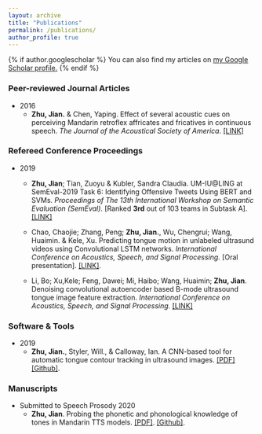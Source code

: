 ```yaml
---
layout: archive
title: "Publications"
permalink: /publications/
author_profile: true
---
```


{% if author.googlescholar %}
  You can also find my articles on <u><a href="{{author.googlescholar}}">my Google Scholar profile</a>.</u>
{% endif %}

### Peer-reviewed Journal Articles
* 2016
  * **Zhu, Jian.** & Chen, Yaping. Effect of several acoustic cues on perceiving Mandarin retroflex affricates and fricatives in continuous speech. *The Journal of the Acoustical Society of America*. [[LINK]](https://asa.scitation.org/doi/10.1121/1.4955311)


### Refereed Conference Proceedings
* 2019  
  * **Zhu, Jian**; Tian, Zuoyu & Kubler, Sandra Claudia. UM-IU@LING at SemEval-2019 Task 6: Identifying Offensive Tweets Using BERT and SVMs. *Proceedings of The 13th International Workshop on Semantic Evaluation (SemEval)*. [Ranked **3rd** out of 103 teams in Subtask A]. [[LINK]](https://www.aclweb.org/anthology/S19-2138.pdf)
  
  * Chao, Chaojie; Zhang, Peng; **Zhu, Jian.**, Wu, Chengrui; Wang, Huaimin.  & Kele, Xu. Predicting tongue motion in unlabeled ultrasund videos using Convolutional LSTM networks. *International Conference on Acoustics, Speech, and Signal Processing.* [Oral presentation].  [[LINK]](https://ieeexplore.ieee.org/document/8683081).

  *  Li, Bo; Xu,Kele; Feng, Dawei; Mi, Haibo; Wang, Huaimin; **Zhu, Jian**. Denoising convolutional autoencoder based B-mode ultrasound tongue image feature extraction. *International Conference on Acoustics, Speech, and Signal Processing.* [[LINK]](https://ieeexplore.ieee.org/document/8682806)


### Software & Tools
* 2019
  * **Zhu, Jian.**, Styler, Will., & Calloway, Ian.  A CNN-based tool for automatic tongue contour tracking in ultrasound images. [[PDF]](https://arxiv.org/abs/1907.10210)[[Github]](https://github.com/lingjzhu/mtracker.github.io).


### Manuscripts
* Submitted to Speech Prosody 2020
  * **Zhu, Jian**. Probing the phonetic and phonological knowledge of tones in Mandarin TTS models. [[PDF]](https://arxiv.org/abs/1912.10915). [[Github]](https://github.com/lingjzhu/probing-TTS-models).
